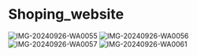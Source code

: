 ﻿# Shoping_website
![IMG-20240926-WA0055](https://github.com/user-attachments/assets/4bcded1e-2647-4cfc-9215-552293355aa5)
![IMG-20240926-WA0056](https://github.com/user-attachments/assets/b8ce05b5-bcf7-4ee5-b913-abf61e30b5f8)
![IMG-20240926-WA0057](https://github.com/user-attachments/assets/323d5875-cf0c-4346-b8da-627c44746377)
![IMG-20240926-WA0061](https://github.com/user-attachments/assets/4427c6a6-fe8c-42eb-ad87-82a1d81a9a3b)

